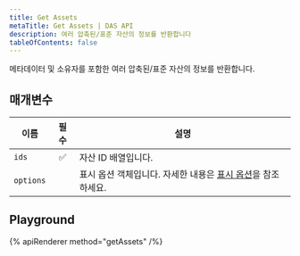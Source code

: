 ```yaml
---
title: Get Assets
metaTitle: Get Assets | DAS API
description: 여러 압축된/표준 자산의 정보를 반환합니다
tableOfContents: false
---
```


메타데이터 및 소유자를 포함한 여러 압축된/표준 자산의 정보를 반환합니다.

## 매개변수

| 이름  | 필수 | 설명            |
| ----- | :------: | ---------------------- |
| `ids` |    ✅    | 자산 ID 배열입니다. |
| `options` |          | 표시 옵션 객체입니다. 자세한 내용은 [표시 옵션](/das-api/display-options)을 참조하세요. |

## Playground

{% apiRenderer method="getAssets" /%}
